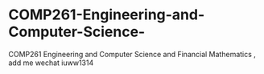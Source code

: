 # COMP261-Engineering-and-Computer-Science-
COMP261 Engineering and Computer Science  and Financial Mathematics , add me wechat iuww1314
